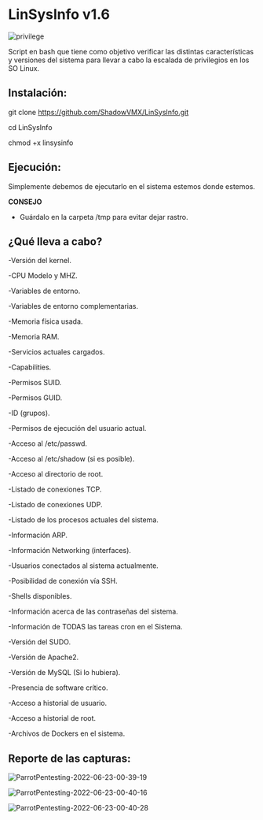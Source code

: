 # LinSysInfo v1.6

![privilege](https://user-images.githubusercontent.com/92258683/175166216-dcd34d54-3daa-4fc6-9553-241cba414157.png)


Script en bash que tiene como objetivo verificar las distintas características y versiones del sistema para llevar a cabo la escalada de privilegios en los SO Linux. 


## Instalación:

git clone https://github.com/ShadowVMX/LinSysInfo.git

cd LinSysInfo

chmod +x linsysinfo

## Ejecución:

Simplemente debemos de ejecutarlo en el sistema estemos donde estemos.

**CONSEJO**

 - Guárdalo en la carpeta /tmp para evitar dejar rastro.


## ¿Qué lleva a cabo?

-Versión del kernel.

-CPU Modelo y MHZ.

-Variables de entorno.

-Variables de entorno complementarias.

-Memoria física usada.

-Memoria RAM.

-Servicios actuales cargados.

-Capabilities.

-Permisos SUID.

-Permisos GUID.

-ID (grupos).

-Permisos de ejecución del usuario actual.

-Acceso al /etc/passwd.

-Acceso al /etc/shadow (si es posible).

-Acceso al directorio de root.

-Listado de conexiones TCP.

-Listado de conexiones UDP.

-Listado de los procesos actuales del sistema.

-Información ARP.

-Información Networking (interfaces).

-Usuarios conectados al sistema actualmente.

-Posibilidad de conexión vía SSH.

-Shells disponibles.

-Información acerca de las contraseñas del sistema.

-Información de TODAS las tareas cron en el Sistema.

-Versión del SUDO.

-Versión de Apache2.

-Versión de MySQL (Si lo hubiera).

-Presencia de software crítico.

-Acceso a historial de usuario.

-Acceso a historial de root.

-Archivos de Dockers en el sistema.


## Reporte de las capturas:

![ParrotPentesting-2022-06-23-00-39-19](https://user-images.githubusercontent.com/92258683/175166460-9a8f94c7-a0e4-4b01-adf9-9ad02e25a9a3.png)



![ParrotPentesting-2022-06-23-00-40-16](https://user-images.githubusercontent.com/92258683/175166471-2e6685ff-b48a-4c56-96f8-5883671543cd.png)



![ParrotPentesting-2022-06-23-00-40-28](https://user-images.githubusercontent.com/92258683/175166476-a6119e2a-54de-40b2-9d55-db38eebd8fb8.png)


